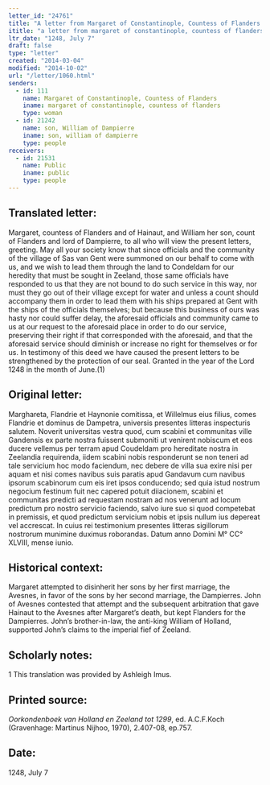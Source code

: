 ```yaml
---
letter_id: "24761"
title: "A letter from Margaret of Constantinople, Countess of Flanders (1248, July 7)"
ititle: "a letter from margaret of constantinople, countess of flanders (1248, july 7)"
ltr_date: "1248, July 7"
draft: false
type: "letter"
created: "2014-03-04"
modified: "2014-10-02"
url: "/letter/1060.html"
senders:
  - id: 111
    name: Margaret of Constantinople, Countess of Flanders
    iname: margaret of constantinople, countess of flanders
    type: woman
  - id: 21242
    name: son, William of Dampierre
    iname: son, william of dampierre
    type: people
receivers:
  - id: 21531
    name: Public
    iname: public
    type: people
---
```

<h2> Translated letter:</h2>Margaret, countess of Flanders and of Hainaut, and William her son, count of Flanders and lord of Dampierre, to all who will view the present letters, greeting.
	May all your society know that since officials and the community of the village of Sas van Gent were summoned on our behalf to come with us, and we wish to lead them through the land to Condeldam for our heredity that must be sought in Zeeland, those same officials have responded to us that they are not bound to do such service in this way, nor must they go out of their village except for water and unless a count should accompany them in order to lead them with his ships prepared at Gent with the ships of the officials themselves; but because this business of ours was hasty nor could suffer delay, the aforesaid officials and community came to us at our request to the aforesaid place in order to do our service, preserving their right if that corresponded with the aforesaid, and that the aforesaid service should diminish or increase no right for themselves or for us.
In testimony of this deed we have caused the present letters to be strengthened by the protection of our seal.
	Granted in the year of the Lord 1248 in the month of June.(1)
<h2 class="mt-4"> Original letter:</h2>Marghareta, Flandrie et Haynonie comitissa, et Willelmus eius filius, comes Flandrie et dominus de Dampetra, universis presentes litteras inspecturis salutem.
Noverit universitas vestra quod, cum scabini et communitas ville Gandensis ex parte nostra fuissent submoniti ut venirent nobiscum et eos ducere vellemus per terram apud Coudeldam pro hereditate nostra in Zeelandia requirenda, iidem scabini nobis responderunt se non teneri ad tale servicium hoc modo faciendum, nec debere de villa sua exire nisi per aquam et nisi comes navibus suis paratis apud Gandavum cum navibus ipsorum scabinorum cum eis iret ipsos conducendo; sed quia istud nostrum negocium festinum fuit nec capered potuit diiacionem, scabini et communitas predicti ad requestam nostram ad nos venerunt ad locum predictum pro nostro servicio faciendo, salvo iure suo si quod competebat in premissis, et quod predictum servicium nobis et ipsis nullum ius depereat vel accrescat.
In cuius rei testimonium presentes litteras sigillorum nostrorum munimine duximus roborandas.
Datum anno Domini M° CC° XLVIII, mense iunio.
<h2 class="mt-4"> Historical context:</h2>Margaret attempted to disinherit her sons by her first marriage, the Avesnes, in favor of the sons by her second marriage, the Dampierres.  John of Avesnes contested that attempt and the subsequent arbitration that gave Hainaut to the Avesnes after Margaret’s death, but kept Flanders for the Dampierres.  John’s brother-in-law, the anti-king William of Holland, supported John’s claims to the imperial fief of Zeeland.
<h2 class="mt-4"> Scholarly notes:</h2>1 This translation was provided by Ashleigh Imus.
<h2 class="mt-4"> Printed source:</h2><p><em>Oorkondenboek van Holland en Zeeland tot 1299</em>, ed. A.C.F.Koch (Gravenhage: Martinus Nijhoo, 1970), 2.407-08, ep.757.</p><h2 class="mt-4"> Date:</h2>1248, July 7